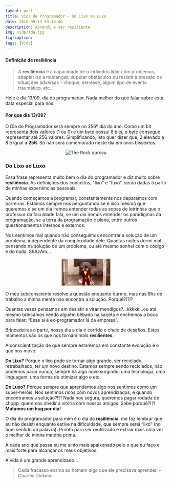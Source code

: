 ```yaml
---
layout: post
title: Vida de Programador - Do Lixo ao Luxo
date: 2018-09-13 03:10:00
description: Aprendi a ser resiliente
img: vida/ada.jpg
fig-caption:    
tags: [Vida]
---
```


#### Definição de resiliência

>A **resiliência** é a capacidade de o indivíduo lidar com problemas, adaptar-se a mudanças, superar obstáculos ou resistir à pressão de situações adversas - choque, estresse, algum tipo de evento traumático, etc.

Hojé é dia 13/09, dia do programador. Nada melhor do que falar sobre esta data especial para nós. 

#### Por que dia 13/09?
O Dia do Programador será sempre no 256º dia do ano. Como um bit representa dois valores (1 ou 0) e um byte possui 8 bits, o byte consegue representar até 256 valores. Simplificando, isto quer dizer que, 2 elevado a 8 é igual a **256**. Só não será comemorado neste dia em anos bissextos.

<center><img src="/assets/img/vida/the_rock.gif" alt="The Rock aprova" style="max-width: 30%;"></center>

### Do Lixo ao Luxo

Essa frase representa muito bem o dia do programador e diz muito sobre **resiliência**.
As definições dos conceitos, "lixo" e "luxo", serão dadas à partir de minhas experiências pessoais.

Quando começamos a programar, constantemente nos deparamos com barreiras. Estamos sempre nos perguntando se é isso mesmo que queremos e se um dia iremos entender todas as sopas de letrinhas que o professor da faculdade fala, se um dia iremos entender os paradigmas da programação, se a terra da programação é plana, entre outros questionamentos internos e externos.

Nos sentimos mal quando não conseguimos encontrar a solução de um problema, independente da complexidade dele.
Quantas noites dormi mal pensando na solução de um problema, ou até mesmo sonhei com o código e do nada, ShAzAm...

<center><img src="/assets/img/vida/shazam.gif" alt="shazam dançando" style="max-width: 30%;"></center>

O meu subconsciente resolve a questão enquanto durmo, mas nas 8hs de trabalho a minha mente não encontra a solução. Porquê?!?!?

Quantas vezes pensamos em desistir e virar mendigos?...kkkkk...ou até mesmo brincamos vendo alguém bêbado na sarjeta e enchemos a boca para falar: “Esse aí é ex-programador lá da empresa”.

Brincadeiras à parte, nosso dia a dia é corrido e cheio de desafios. Estes momentos são os que nos tornam mais **resilientes**.

A conscientização de que sempre estaremos em constante evolução é o que nos move.

**Do Lixo?** Porque o lixo pode se tornar algo grande, ser reciclado, retrabalhado, ter um novo destino. 
Estamos sempre sendo reciclados, não podemos parar nunca, sempre há algo novo surgindo: uma tecnologia, uma linguagem, uma forma de otimizar algo e etc.


**Do Luxo?** Porque sempre que aprendemos algo nos sentimos como um super-heróis. Nos sentimos ricos com novos aprendizados, e quando encontramos a solução?!?! Nada nos segura, queremos pagar rodada de chopp, queremos dividir a vitória com nossos amigos. Sabe porquê?!?! **Matamos um bug por dia!**


O dia do programador para mim é o dia da **resiliência**, me faz lembrar que eu não desisti enquanto estive na dificuldade, que sempre serei “lixo” (no bom sentido da palavra). Pronto para ser reutilizado e extrair mais uma vez o melhor de minha matéria prima. 

A cada ano que passa eu me sinto mais apaixonado pelo o que eu faço e mais forte para alcançar os meus objetivos.

A vida é um grande aprendizado...

> Cada fracasso ensina ao homem algo que ele precisava aprender. - Charles Dickens

